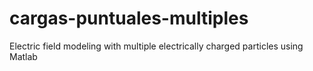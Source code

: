 # cargas-puntuales-multiples
Electric field modeling with multiple electrically charged particles using Matlab
